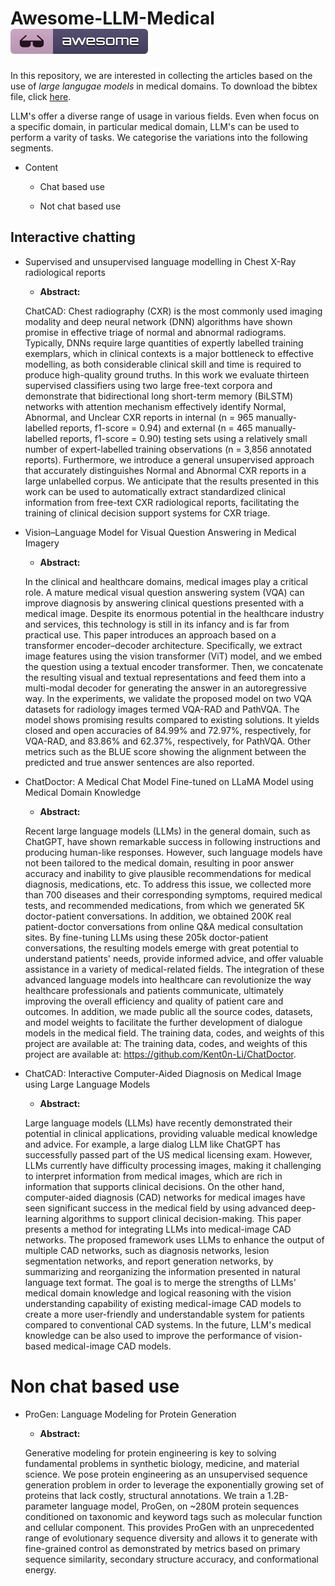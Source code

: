 # Awesome-LLM-Medical [![Awesome](figures/awesome.svg)](https://github.com/Debodeep94/Awesome-LLM-Medical)

In this repository, we are interested in collecting the articles based on the use of *large langugae models* in medical domains. To download the bibtex file, click [here](https://raw.githubusercontent.com/Debodeep94/Awesome-LLM-Medical/main/llm_medical.bib).

LLM's offer a diverse range of usage in various fields. Even when focus on a specific domain, in particular medical domain, LLM's can be used to perform a varity of tasks. We categorise the variations into the following segments.

- Content

    - Chat based use

    - Not chat based use

## Interactive chatting

- Supervised and unsupervised language modelling in Chest X-Ray radiological reports

    - **Abstract:** 
    
    ChatCAD: Chest radiography (CXR) is the most commonly used imaging modality and deep neural network (DNN) algorithms have shown promise in effective triage of normal and abnormal radiograms. Typically, DNNs require large quantities of expertly labelled training exemplars, which in clinical contexts is a major bottleneck to effective modelling, as both considerable clinical skill and time is required to produce high-quality ground truths. In this work we evaluate thirteen supervised classifiers using two large free-text corpora and demonstrate that bidirectional long short-term memory (BiLSTM) networks with attention mechanism effectively identify Normal, Abnormal, and Unclear CXR reports in internal (n = 965 manually-labelled reports, f1-score = 0.94) and external (n = 465 manually-labelled reports, f1-score = 0.90) testing sets using a relatively small number of expert-labelled training observations (n = 3,856 annotated reports). Furthermore, we introduce a general unsupervised approach that accurately distinguishes Normal and Abnormal CXR reports in a large unlabelled corpus. We anticipate that the results presented in this work can be used to automatically extract standardized clinical information from free-text CXR radiological reports, facilitating the training of clinical decision support systems for CXR triage.

- Vision–Language Model for Visual Question Answering in Medical Imagery

    - **Abstract:** 
    
    In the clinical and healthcare domains, medical images play a critical role. A mature medical visual question answering system (VQA) can improve diagnosis by answering clinical questions presented with a medical image. Despite its enormous potential in the healthcare industry and services, this technology is still in its infancy and is far from practical use. This paper introduces an approach based on a transformer encoder–decoder architecture. Specifically, we extract image features using the vision transformer (ViT) model, and we embed the question using a textual encoder transformer. Then, we concatenate the resulting visual and textual representations and feed them into a multi-modal decoder for generating the answer in an autoregressive way. In the experiments, we validate the proposed model on two VQA datasets for radiology images termed VQA-RAD and PathVQA. The model shows promising results compared to existing solutions. It yields closed and open accuracies of 84.99% and 72.97%, respectively, for VQA-RAD, and 83.86% and 62.37%, respectively, for PathVQA. Other metrics such as the BLUE score showing the alignment between the predicted and true answer sentences are also reported.

- ChatDoctor: A Medical Chat Model Fine-tuned on LLaMA Model using Medical Domain Knowledge

    - **Abstract:** 
    
    Recent large language models (LLMs) in the general domain, such as ChatGPT, have shown remarkable success in following instructions and producing human-like responses. However, such language models have not been tailored to the medical domain, resulting in poor answer accuracy and inability to give plausible recommendations for medical diagnosis, medications, etc. To address this issue, we collected more than 700 diseases and their corresponding symptoms, required medical tests, and recommended medications, from which we generated 5K doctor-patient conversations. In addition, we obtained 200K real patient-doctor conversations from online Q\&A medical consultation sites. By fine-tuning LLMs using these 205k doctor-patient conversations, the resulting models emerge with great potential to understand patients' needs, provide informed advice, and offer valuable assistance in a variety of medical-related fields. The integration of these advanced language models into healthcare can revolutionize the way healthcare professionals and patients communicate, ultimately improving the overall efficiency and quality of patient care and outcomes. In addition, we made public all the source codes, datasets, and model weights to facilitate the further development of dialogue models in the medical field. The training data, codes, and weights of this project are available at: The training data, codes, and weights of this project are available at: https://github.com/Kent0n-Li/ChatDoctor.

- ChatCAD: Interactive Computer-Aided Diagnosis on Medical Image using Large Language Models

    - **Abstract:**
    
    Large language models (LLMs) have recently demonstrated their potential in clinical applications, providing valuable medical knowledge and advice. For example, a large dialog LLM like ChatGPT has successfully passed part of the US medical licensing exam. However, LLMs currently have difficulty processing images, making it challenging to interpret information from medical images, which are rich in information that supports clinical decisions. On the other hand, computer-aided diagnosis (CAD) networks for medical images have seen significant success in the medical field by using advanced deep-learning algorithms to support clinical decision-making. This paper presents a method for integrating LLMs into medical-image CAD networks. The proposed framework uses LLMs to enhance the output of multiple CAD networks, such as diagnosis networks, lesion segmentation networks, and report generation networks, by summarizing and reorganizing the information presented in natural language text format. The goal is to merge the strengths of LLMs' medical domain knowledge and logical reasoning with the vision understanding capability of existing medical-image CAD models to create a more user-friendly and understandable system for patients compared to conventional CAD systems. In the future, LLM's medical knowledge can be also used to improve the performance of vision-based medical-image CAD models.

# Non chat based use

- ProGen: Language Modeling for Protein Generation

    - **Abstract:** 
    
    Generative modeling for protein engineering is key to solving fundamental problems in synthetic biology, medicine, and material science. We pose protein engineering as an unsupervised sequence generation problem in order to leverage the exponentially growing set of proteins that lack costly, structural annotations. We train a 1.2B-parameter language model, ProGen, on ~280M protein sequences conditioned on taxonomic and keyword tags such as molecular function and cellular component. This provides ProGen with an unprecedented range of evolutionary sequence diversity and allows it to generate with fine-grained control as demonstrated by metrics based on primary sequence similarity, secondary structure accuracy, and conformational energy.

